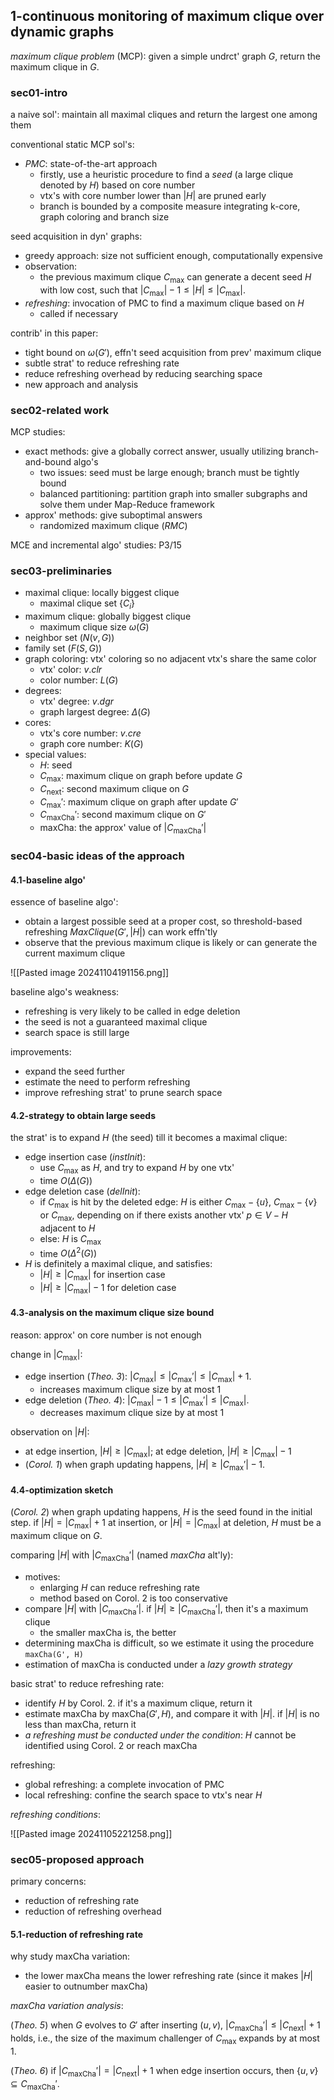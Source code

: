 
## 1-continuous monitoring of maximum clique over dynamic graphs

*maximum clique problem* (MCP): given a simple undrct' graph $G$, return the maximum clique in $G$.

### sec01-intro

a naive sol': maintain all maximal cliques and return the largest one among them

conventional static MCP sol's:
- *PMC*: state-of-the-art approach
	- firstly, use a heuristic procedure to find a *seed* (a large clique denoted by $H$) based on core number
	- vtx's with core number lower than $|H|$ are pruned early
	- branch is bounded by a composite measure integrating k-core, graph coloring and branch size

seed acquisition in dyn' graphs:
- greedy approach: size not sufficient enough, computationally expensive
- observation:
	- the previous maximum clique $C_{\max}$ can generate a decent seed $H$ with low cost, such that $|C_{\max}|-1\le |H|\le |C_{\max}|$.
- *refreshing*: invocation of PMC to find a maximum clique based on $H$
	- called if necessary

contrib' in this paper:
- tight bound on $\omega(G')$, effn't seed acquisition from prev' maximum clique
- subtle strat' to reduce refreshing rate
- reduce refreshing overhead by reducing searching space
- new approach and analysis

### sec02-related work

MCP studies:
- exact methods: give a globally correct answer, usually utilizing branch-and-bound algo's
	- two issues: seed must be large enough; branch must be tightly bound
	- balanced partitioning: partition graph into smaller subgraphs and solve them under Map-Reduce framework
- approx' methods: give suboptimal answers
	- randomized maximum clique (*RMC*)

MCE and incremental algo' studies: P3/15

### sec03-preliminaries

- maximal clique: locally biggest clique
	- maximal clique set $\{C_i\}$
- maximum clique: globally biggest clique
	- maximum clique size $\omega(G)$
- neighbor set ($N(v,G)$)
- family set ($F(S,G)$)
- graph coloring: vtx' coloring so no adjacent vtx's share the same color
	- vtx' color: $v.clr$
	- color number: $L(G)$
- degrees:
	- vtx' degree: $v.dgr$
	- graph largest degree: $\Delta(G)$
- cores:
	- vtx's core number: $v.cre$
	- graph core number: $K(G)$
- special values:
	- $H$: seed
	- $C_{\max}$: maximum clique on graph before update $G$
	- $C_{\text{next}}$: second maximum clique on $G$
	- $C_{\max}'$: maximum clique on graph after update $G'$
	- $C_{\text{maxCha}}'$: second maximum clique on $G'$
	- $\text{maxCha}$: the approx' value of $|C_{\text{maxCha}}'|$

### sec04-basic ideas of the approach

#### 4.1-baseline algo'

essence of baseline algo':
- obtain a largest possible seed at a proper cost, so threshold-based refreshing $MaxClique(G', |H|)$ can work effn'tly
- observe that the previous maximum clique is likely or can generate the current maximum clique

![[Pasted image 20241104191156.png]]

baseline algo's weakness:
- refreshing is very likely to be called in edge deletion
- the seed is not a guaranteed maximal clique
- search space is still large

improvements:
- expand the seed further
- estimate the need to perform refreshing
- improve refreshing strat' to prune search space

#### 4.2-strategy to obtain large seeds

the strat' is to expand $H$ (the seed) till it becomes a maximal clique:
- edge insertion case (*instInit*): 
	- use $C_{\max}$ as $H$, and try to expand $H$ by one vtx'
	- time $O(\Delta(G))$
- edge deletion case (*delInit*): 
	- if $C_{\max}$ is hit by the deleted edge: $H$ is either $C_{\max}-\{u\}$, $C_{\max}-\{v\}$ or $C_{\max}$, depending on if there exists another vtx' $p\in V-H$ adjacent to $H$
	- else: $H$ is $C_{\max}$
	- time $O(\Delta^2(G))$
- $H$ is definitely a maximal clique, and satisfies:
	- $|H|\ge |C_{\max}|$ for insertion case
	- $|H|\ge |C_{\max}|-1$ for deletion case

#### 4.3-analysis on the maximum clique size bound

reason: approx' on core number is not enough

change in $|C_{\max}|$:
- edge insertion (*Theo. 3*): $|C_{\max}|\le |C_{\max}'|\le |C_{\max}|+1$.
	- increases maximum clique size by at most 1
- edge deletion (*Theo. 4*): $|C_{\max}|-1\le |C_{\max}'|\le |C_{\max}|$.
	- decreases maximum clique size by at most 1

observation on $|H|$:
- at edge insertion, $|H|\ge |C_{\max}|$; at edge deletion, $|H|\ge |C_{\max}|-1$
- (*Corol. 1*) when graph updating happens, $|H|\ge |C_{\max}'|-1$.

#### 4.4-optimization sketch

(*Corol. 2*) when graph updating happens, $H$ is the seed found in the initial step. if $|H|=|C_{\max}|+1$ at insertion, or $|H|=|C_{\max}|$ at deletion, $H$ must be a maximum clique on $G$.

comparing $|H|$ with $|C_{\text{maxCha}}'|$ (named *maxCha* alt'ly):
- motives:
	- enlarging $H$ can reduce refreshing rate
	- method based on Corol. 2 is too conservative
- compare $|H|$ with $|C_{\text{maxCha}}'|$. if $|H|\ge |C_{\text{maxCha}}'|$, then it's a maximum clique
	- the smaller maxCha is, the better
- determining maxCha is difficult, so we estimate it using the procedure `maxCha(G', H)`
- estimation of maxCha is conducted under a *lazy growth strategy*

basic strat' to reduce refreshing rate:
- identify $H$ by Corol. 2. if it's a maximum clique, return it
- estimate maxCha by maxCha($G', H$), and compare it with $|H|$. if $|H|$ is no less than maxCha, return it
- *a refreshing must be conducted under the condition*: $H$ cannot be identified using Corol. 2 or reach maxCha

refreshing: 
- global refreshing: a complete invocation of PMC
- local refreshing: confine the search space to vtx's near $H$

*refreshing conditions*:

![[Pasted image 20241105221258.png]]

### sec05-proposed approach

primary concerns:
- reduction of refreshing rate
- reduction of refreshing overhead

#### 5.1-reduction of refreshing rate

why study maxCha variation:
- the lower maxCha means the lower refreshing rate (since it makes $|H|$ easier to outnumber maxCha)

*maxCha variation analysis*:

(*Theo. 5*) when $G$ evolves to $G'$ after inserting $(u,v)$, $|C_{\text{maxCha}}'|\le |C_{\text{next}}|+1$ holds, i.e., the size of the maximum challenger of $C_{\max}$ expands by at most 1.

(*Theo. 6*) if $|C_{\text{maxCha}}'|=|C_{\text{next}}|+1$ when edge insertion occurs, then $\{u,v\}\subseteq C_{\text{maxCha}}'$.